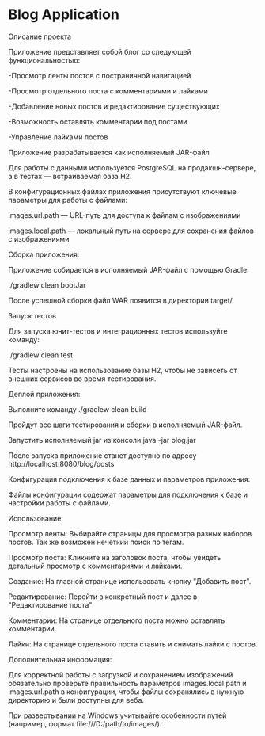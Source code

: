 # Blog Application

Описание проекта

Приложение представляет собой блог со следующей функциональностью:

-Просмотр ленты постов с постраничной навигацией

-Просмотр отдельного поста с комментариями и лайками

-Добавление новых постов и редактирование существующих

-Возможность оставлять комментарии под постами

-Управление лайками постов

Приложение разрабатывается как исполняемый JAR-файл

Для работы с данными используется PostgreSQL на продакшн-сервере, а в тестах — встраиваемая база H2.

В конфигурационных файлах приложения присутствуют ключевые параметры для работы с файлами:

images.url.path — URL-путь для доступа к файлам с изображениями

images.local.path — локальный путь на сервере для сохранения файлов с изображениями

Сборка приложения:

Приложение собирается в исполняемый JAR-файл с помощью Gradle:

./gradlew clean bootJar

После успешной сборки файл WAR появится в директории target/.

Запуск тестов

Для запуска юнит-тестов и интеграционных тестов используйте команду:

./gradlew clean test

Тесты настроены на использование базы H2, чтобы не зависеть от внешних сервисов во время тестирования.

Деплой приложения:

Выполните команду ./gradlew clean build

Пройдут все шаги тестирования и сборки в исполняемый JAR-файл.

Запустить исполняемый jar из консоли java -jar blog.jar

После запуска приложение станет доступно по адресу http://localhost:8080/blog/posts

Конфигурация подключения к базе данных и параметров приложения:

Файлы конфигурации содержат параметры для подключения к базе и настройки работы с файлами.

Использование:

Просмотр ленты: Выбирайте страницы для просмотра разных наборов постов. Так же возможен нечёткий поиск по тегам.

Просмотр поста: Кликните на заголовок поста, чтобы увидеть детальный просмотр с комментариями и лайками.

Создание: На главной странице использовать кнопку "Добавить пост".

Редактирование: Перейти в конкретный пост и далее в "Редактирование поста"

Комментарии: На странице отдельного поста можно оставлять комментарии.

Лайки: На странице отдельного поста ставить и снимать лайки с постов.

Дополнительная информация:

Для корректной работы с загрузкой и сохранением изображений обязательно проверьте правильность параметров
images.local.path и images.url.path в конфигурации,
чтобы файлы сохранялись в нужную директорию и были доступны для веба.

При развертывании на Windows учитывайте особенности путей (например, формат file:///D:/path/to/images/).